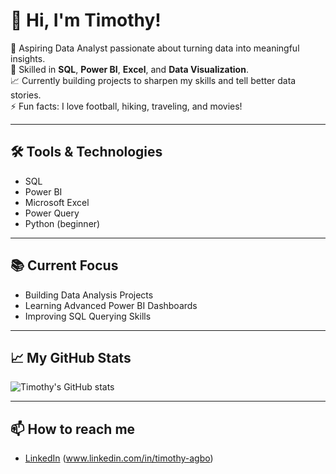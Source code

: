 # 👋 Hi, I'm Timothy!

🎯 Aspiring Data Analyst passionate about turning data into meaningful insights.  
🔎 Skilled in **SQL**, **Power BI**, **Excel**, and **Data Visualization**.  
📈 Currently building projects to sharpen my skills and tell better data stories.  
⚡ Fun facts: I love football, hiking, traveling, and movies!

---

## 🛠️ Tools & Technologies
- SQL
- Power BI
- Microsoft Excel
- Power Query
- Python (beginner)

---

## 📚 Current Focus
- Building Data Analysis Projects
- Learning Advanced Power BI Dashboards
- Improving SQL Querying Skills

---

## 📈 My GitHub Stats
![Timothy's GitHub stats](https://github-readme-stats.vercel.app/api?username=YOUR_USERNAME&show_icons=true&theme=radical)

---

## 📫 How to reach me
- [LinkedIn](#) (www.linkedin.com/in/timothy-agbo)
